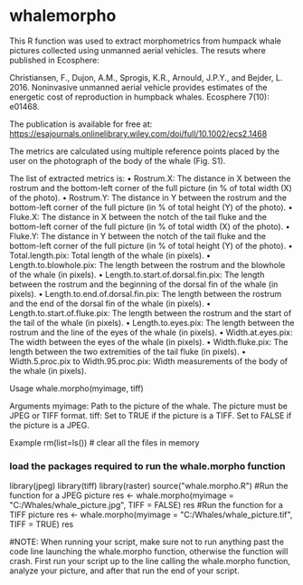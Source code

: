 # whalemorpho
This R function was used to extract morphometrics from humpack whale pictures collected using unmanned aerial vehicles. The resuts where published in Ecosphere:

Christiansen, F., Dujon, A.M., Sprogis, K.R., Arnould, J.P.Y., and Bejder, L. 2016. Noninvasive unmanned aerial vehicle provides estimates of the energetic cost of reproduction in humpback whales. Ecosphere 7(10): e01468.

The publication is available for free at: https://esajournals.onlinelibrary.wiley.com/doi/full/10.1002/ecs2.1468

The metrics are calculated using multiple reference points placed by the user on the photograph of the body of the whale (Fig. S1).

The list of extracted metrics is:
• Rostrum.X: The distance in X between the rostrum and the bottom-left corner of the full picture (in % of total width (X) of the photo).
• Rostrum.Y: The distance in Y between the rostrum and the bottom-left corner of the full picture (in % of total height (Y) of the photo).
• Fluke.X: The distance in X between the notch of the tail fluke and the bottom-left corner of the full picture (in % of total width (X) of the photo).
• Fluke.Y: The distance in Y between the notch of the tail fluke and the bottom-left corner of the full picture (in % of total height (Y) of the photo).
• Total.length.pix: Total length of the whale (in pixels).
• Length.to.blowhole.pix: The length between the rostrum and the blowhole of the whale (in pixels).
• Length.to.start.of.dorsal.fin.pix: The length between the rostrum and the beginning of the dorsal fin of the whale (in pixels).
• Length.to.end.of.dorsal.fin.pix: The length between the rostrum and the end of the dorsal fin of the whale (in pixels).
• Length.to.start.of.fluke.pix: The length between the rostrum and the start of the tail of the whale (in pixels).
• Length.to.eyes.pix: The length between the rostrum and the line of the eyes of the whale (in pixels).
• Width.at.eyes.pix: The width between the eyes of the whale (in pixels).
• Width.fluke.pix: The length between the two extremities of the tail fluke (in pixels).
• Width.5.proc.pix to Width.95.proc.pix: Width measurements of the body of the whale (in pixels).

Usage
whale.morpho(myimage, tiff)

Arguments
myimage: Path to the picture of the whale. The picture must be JPEG or TIFF format.
tiff: Set to TRUE if the picture is a TIFF. Set to FALSE if the picture is a JPEG.

Example
rm(list=ls()) # clear all the files in memory
### load the packages required to run the whale.morpho function
library(jpeg)
library(tiff)
library(raster)
source("whale.morpho.R")
#Run the function for a JPEG picture
res <- whale.morpho(myimage = "C:/Whales/whale_picture.jpg", TIFF = FALSE)
res
#Run the function for a TIFF picture
res <- whale.morpho(myimage = "C:/Whales/whale_picture.tif", TIFF = TRUE)
res

#NOTE: When running your script, make sure not to run anything past the code line
launching the whale.morpho function, otherwise the function will crash. First run your script
up to the line calling the whale.morpho function, analyze your picture, and after that run the
end of your script.
